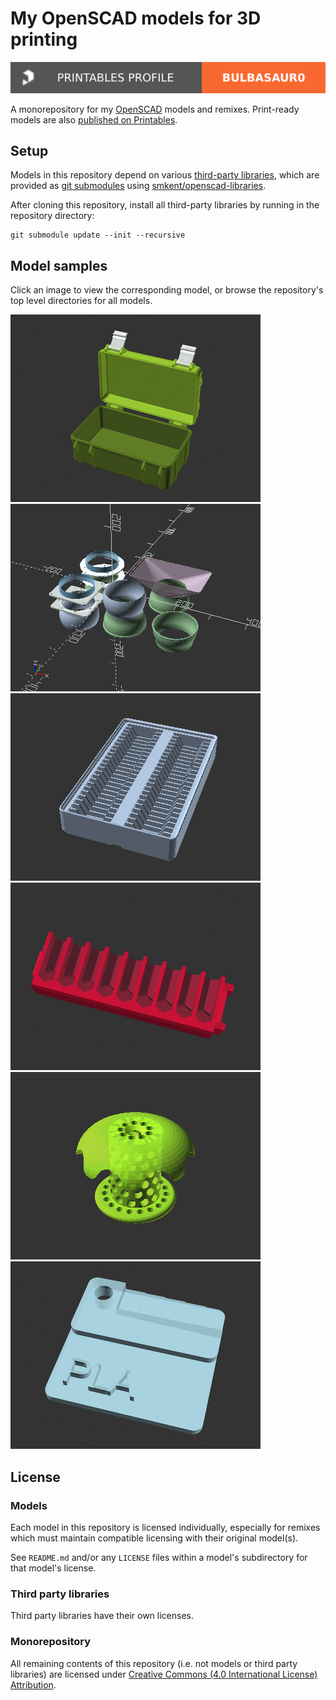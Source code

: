 # My OpenSCAD models for 3D printing

[![bulbasaur0 on Printables][printables-profile-badge]][printables-profile]

A monorepository for my [OpenSCAD][openscad] models and remixes. Print-ready
models are also [published on Printables][printables-profile].

## Setup

Models in this repository depend on various
[third-party libraries][openscad-libraries], which are provided as
[git submodules][git-submodules] using
[smkent/openscad-libraries][smkent-openscad-libraries].

After cloning this repository, install all third-party libraries by running in
the repository directory:

```console
git submodule update --init --recursive
```

## Model samples

Click an image to view the corresponding model, or browse the repository's top
level directories for all models.

[![Rugged Storage Box](/rugged-box/images/readme/demo-dimensions.gif)](rugged-box/)
[![Segmented Modular Hose](/modular-hose/images/readme/demo.png)](modular-hose/)
[![Gridfinity Material Swatches Holder V2](/gridfinity-bins-material-swatches/images/readme/demo.gif)](gridfinity-bins-material-swatches/)
[![Bit insert clips for Bosch Custom Case](/bosch-custom-case/images/readme/demo-bits-insert.gif)](bosch-custom-case/)
[![Bathtub Drain Hair Catcher](/bathtub-drain-hair-catcher/images/readme/demo-winged-round.png)](bathtub-drain-hair-catcher/)
[![Material Swatches rebuilt in OpenSCAD (remix)](/material-swatches/images/readme/demo.gif)](material-swatches/)

## License

### Models

Each model in this repository is licensed individually, especially for remixes
which must maintain compatible licensing with their original model(s).

See `README.md` and/or any `LICENSE` files within a model's subdirectory for
that model's license.

### Third party libraries

Third party libraries have their own licenses.

### Monorepository

All remaining contents of this repository (i.e. not models or third party
libraries) are licensed under [Creative Commons (4.0 International License)
Attribution][license-cc-by-4.0].


[git-submodules]: https://git-scm.com/book/en/v2/Git-Tools-Submodules
[license-cc-by-4.0]: http://creativecommons.org/licenses/by/4.0/
[openscad-libraries]: https://en.wikibooks.org/wiki/OpenSCAD_User_Manual/Libraries
[openscad]: https://openscad.org
[printables-profile-badge]: /_static/printables-profile-badge.svg
[printables-profile]: https://www.printables.com/@bulbasaur0_1139994/models
[smkent-openscad-libraries]: https://github.com/smkent/openscad-libraries
